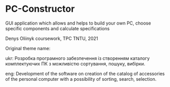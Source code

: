# PC-Constructor
GUI application which allows and helps to build your own PC, choose specific components and calculate specifications



Denys Oliinyk coursework, TPC TNTU, 2021



Original theme name:

ukr: Розробка програмного забезпечення із створенням каталогу комплектуючих ПК з можливістю сортування, пошуку, вибірки.

eng: Development of the software on creation of the catalog of accessories of the personal computer with a possibility of sorting, search, selection.
